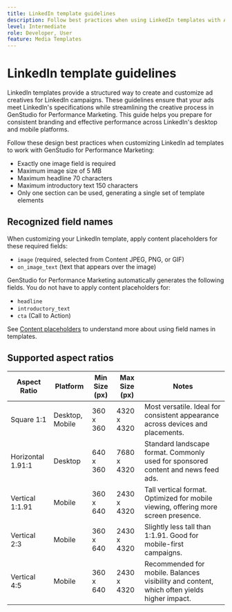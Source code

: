```yaml
---
title: LinkedIn template guidelines
description: Follow best practices when using LinkedIn templates with Adobe GenStudio for Performance Marketing.
level: Intermediate
role: Developer, User
feature: Media Templates
---
```

# LinkedIn template guidelines

LinkedIn templates provide a structured way to create and customize ad creatives for LinkedIn campaigns. These guidelines ensure that your ads meet LinkedIn's specifications while streamlining the creative process in GenStudio for Performance Marketing. This guide helps you prepare for consistent branding and effective performance across LinkedIn's desktop and mobile platforms.

Follow these design best practices when customizing LinkedIn ad templates to work with GenStudio for Performance Marketing:

- Exactly one image field is required
- Maximum image size of 5 MB
- Maximum headline 70 characters
- Maximum introductory text 150 characters
- Only one section can be used, generating a single set of template elements

## Recognized field names

When customizing your LinkedIn template, apply content placeholders for these required fields:

- `image` (required, selected from Content JPEG, PNG, or GIF)
- `on_image_text` (text that appears over the image)

GenStudio for Performance Marketing automatically generates the following fields. You do not have to apply content placeholders for:

- `headline`
- `introductory_text`
- `cta` (Call to Action)

See [Content placeholders](/help/user-guide/content/customize-template.md#content-placeholders) to understand more about using field names in templates.

## Supported aspect ratios

| Aspect Ratio      | Platform        | Min Size (px) | Max Size (px)  | Notes                                                                  |
|-------------------|-----------------|---------------|----------------|-------------------------------------------------------------------------------------|
| Square 1:1        | Desktop, Mobile | 360 x 360     | 4320 x 4320    | Most versatile. Ideal for consistent appearance across devices and placements.       |
| Horizontal 1.91:1 | Desktop         | 640 x 360     | 7680 x 4320    | Standard landscape format. Commonly used for sponsored content and news feed ads.    |
| Vertical 1:1.91   | Mobile          | 360 x 640     | 2430 x 4320    | Tall vertical format. Optimized for mobile viewing, offering more screen presence.   |
| Vertical 2:3      | Mobile          | 360 x 640     | 2430 x 4320    | Slightly less tall than 1:1.91. Good for mobile-first campaigns.                     |
| Vertical 4:5      | Mobile          | 360 x 640     | 2430 x 4320    | Recommended for mobile. Balances visibility and content, which often yields higher impact. |

<!-- Potentially add an example

## Template example

+++Example: LinkedIn template

+++

-->
